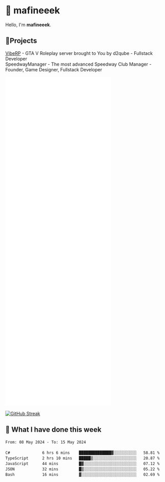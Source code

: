 # 👋 mafineeek
Hello, I'm **mafineeek**.

## 📝Projects

[VibeRP](https://v-rp.pl) - GTA V Roleplay server brought to You by d2qube - Fullstack Developer<br/>
SpeedwayManager - The most advanced Speedway Club Manager - Founder, Game Designer, Fullstack Developer


![](./github-metrics.svg)

[![GitHub Streak](https://streak-stats.demolab.com/?user=mafineeek)](https://git.io/streak-stats)

## 📰 What I have done this week
<!--START_SECTION:waka-->

```txt
From: 08 May 2024 - To: 15 May 2024

C#              6 hrs 6 mins    ██████████████▓░░░░░░░░░░   58.81 %
TypeScript      2 hrs 10 mins   █████▒░░░░░░░░░░░░░░░░░░░   20.87 %
JavaScript      44 mins         █▓░░░░░░░░░░░░░░░░░░░░░░░   07.12 %
JSON            32 mins         █▒░░░░░░░░░░░░░░░░░░░░░░░   05.22 %
Bash            16 mins         ▓░░░░░░░░░░░░░░░░░░░░░░░░   02.69 %
```

<!--END_SECTION:waka-->
